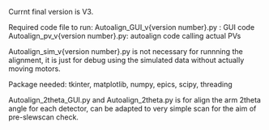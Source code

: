 Currnt final version is V3. 

Required code file to run: 
Autoalign_GUI_v{version number}.py : GUI code
Autoalign_pv_v{version number}.py: autoalign code calling actual PVs

Autoalign_sim_v{version number}.py is not necessary for runnning the alignment, it is just for debug using the simulated data without actually moving motors.

Package needed: tkinter, matplotlib, numpy, epics, scipy, threading

Autoalign_2theta_GUI.py and Autoalign_2theta.py is for align the arm 2theta angle for each detector, can be adapted to very simple scan for the aim of pre-slewscan check.
